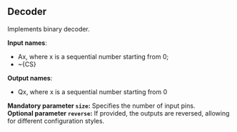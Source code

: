 ## Decoder

Implements binary decoder.

**Input names**:

- Ax, where x is a sequential number starting from 0;
- ~{CS}

**Output names**:

- Qx, where x is a sequential number starting from 0

**Mandatory parameter `size`:** Specifies the number of input pins.  
**Optional parameter `reverse`:** If provided, the outputs are reversed, allowing for different configuration styles.
